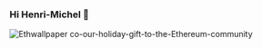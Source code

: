 
### Hi Henri-Michel 👋

![Ethwallpaper co-our-holiday-gift-to-the-Ethereum-community](https://user-images.githubusercontent.com/65901087/126629839-64519f85-63c1-4de7-894d-a2748d95ed5c.jpeg)


